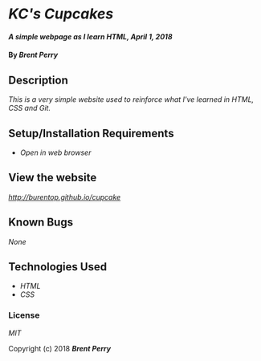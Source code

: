 # _KC's Cupcakes_

#### _A simple webpage as I learn HTML, April 1, 2018_

#### By _**Brent Perry**_

## Description

_This is a very simple website used to reinforce what I've learned in HTML, CSS and Git._

## Setup/Installation Requirements

* _Open in web browser_

## View the website

_http://burentop.github.io/cupcake_

## Known Bugs

_None_

## Technologies Used

* _HTML_
* _CSS_

### License

*MIT*

Copyright (c) 2018 **_Brent Perry_**
